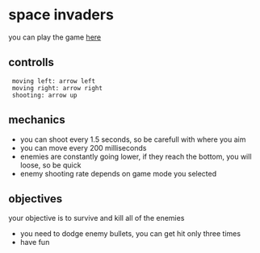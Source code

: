# space invaders

you can play the game [here](https://lorem-spaceinvaders.netlify.app/)

## controlls

```
 moving left: arrow left
 moving right: arrow right
 shooting: arrow up
```

## mechanics

- you can shoot every 1.5 seconds, so be carefull with where you aim
- you can move every 200 milliseconds
- enemies are constantly going lower, if they reach the bottom, you will loose, so be quick
- enemy shooting rate depends on game mode you selected

## objectives

your objective is to survive and kill all of the enemies

- you need to dodge enemy bullets, you can get hit only three times
- have fun
